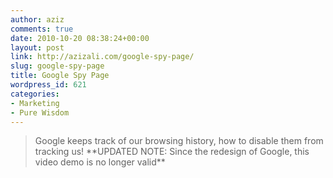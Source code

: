```yaml
---
author: aziz
comments: true
date: 2010-10-20 08:38:24+00:00
layout: post
link: http://azizali.com/google-spy-page/
slug: google-spy-page
title: Google Spy Page
wordpress_id: 621
categories:
- Marketing
- Pure Wisdom
---
```


<blockquote>Google keeps track of our browsing history, how to disable them from tracking us!
<!-- more -->
**UPDATED NOTE: Since the redesign of Google, this video demo is no longer valid**</blockquote>
